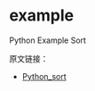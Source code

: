 # example
 Python Example Sort
 
 原文链接：
- [Python_sort](https://github.com/Tri-x/example/tree/master/1)

